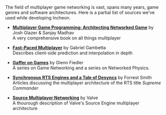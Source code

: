 The field of multiplayer game networking is vast, spans many years, game genres and software architectures. Here is a partial list of sources we've used while developing Incheon.


* **[Multiplayer Game Programming: Architecting Networked Game](https://www.amazon.com/Multiplayer-Game-Programming-Architecting-Networked-ebook/dp/B0189RXWJQ)** by Josh Glazer & Sanjay Madhav  
 A very comprehensive book on all things multiplayer

* **[Fast-Paced Multiplayer](http://www.gabrielgambetta.com/fast_paced_multiplayer.html)** by Gabriel Gambetta  
  Describes client-side prediction and interpolation in depth
 
* **[Gaffer on Games](http://gafferongames.com/networking-for-game-programmers/)** by Glenn Fiedler  
A series on Game Networking and a series on Networked Physics.       

* **[Synchronous RTS Engines and a Tale of Desyncs](https://blog.forrestthewoods.com/synchronous-rts-engines-and-a-tale-of-desyncs-9d8c3e48b2be#.tg3rrpjpr)** by Forrest Smith  
 Articles discussing the multiplayer architecture of the RTS title *Supreme Commander*
 
* **[Source Multiplayer Networking](https://developer.valvesoftware.com/wiki/Source_Multiplayer_Networking)** by Valve  
 A thourough description of Valve's Source Engine multiplayer architecture  

